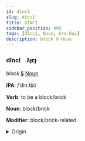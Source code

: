 ```yaml
---
id: dîncî
slug: dîncî
title: DÎNCÎ
sidebar_position: 495
tags: [dîncî, Noun, Kra-Dai]
description: block § Noun
---
```


### dîncî&emsp;<span kind="abugida">ʌ̃ɟꞇɟ</span>

*block* **§** [Noun](../../tags/Noun)

**IPA**: /ˈdin.t͡ɕi/

**Verb**: to be a block/brick

**Noun**: block/brick

**Modifier**: block/brick-related

<details>
    <summary>Origin</summary>
    Lao ດິນຈີ່ din chī [din˩(˧).t͡ɕiː˧]<br/>
    <em>Kra-Dai Language Family</em>
</details>